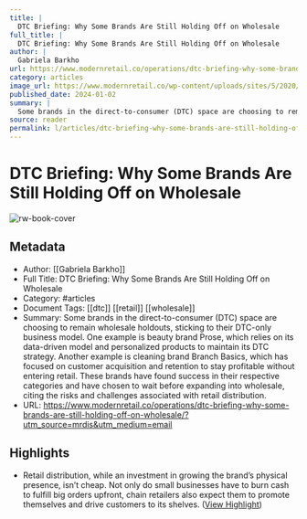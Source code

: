 ```yaml
---
title: |
  DTC Briefing: Why Some Brands Are Still Holding Off on Wholesale
full_title: |
  DTC Briefing: Why Some Brands Are Still Holding Off on Wholesale
author: |
  Gabriela Barkho
url: https://www.modernretail.co/operations/dtc-briefing-why-some-brands-are-still-holding-off-on-wholesale/?utm_source=mrdis&utm_medium=email
category: articles
image_url: https://www.modernretail.co/wp-content/uploads/sites/5/2020/04/Screenshot-2020-04-02-14.22.27-1-1.jpg
published_date: 2024-01-02
summary: |
  Some brands in the direct-to-consumer (DTC) space are choosing to remain wholesale holdouts, sticking to their DTC-only business model. One example is beauty brand Prose, which relies on its data-driven model and personalized products to maintain its DTC strategy. Another example is cleaning brand Branch Basics, which has focused on customer acquisition and retention to stay profitable without entering retail. These brands have found success in their respective categories and have chosen to wait before expanding into wholesale, citing the risks and challenges associated with retail distribution.
source: reader
permalink: l/articles/dtc-briefing-why-some-brands-are-still-holding-off-on-wholesale
---
```

# DTC Briefing: Why Some Brands Are Still Holding Off on Wholesale

![rw-book-cover](https://www.modernretail.co/wp-content/uploads/sites/5/2020/04/Screenshot-2020-04-02-14.22.27-1-1.jpg)

## Metadata
- Author: [[Gabriela Barkho]]
- Full Title: DTC Briefing: Why Some Brands Are Still Holding Off on Wholesale
- Category: #articles
- Document Tags: [[dtc]] [[retail]] [[wholesale]] 
- Summary: Some brands in the direct-to-consumer (DTC) space are choosing to remain wholesale holdouts, sticking to their DTC-only business model. One example is beauty brand Prose, which relies on its data-driven model and personalized products to maintain its DTC strategy. Another example is cleaning brand Branch Basics, which has focused on customer acquisition and retention to stay profitable without entering retail. These brands have found success in their respective categories and have chosen to wait before expanding into wholesale, citing the risks and challenges associated with retail distribution.
- URL: https://www.modernretail.co/operations/dtc-briefing-why-some-brands-are-still-holding-off-on-wholesale/?utm_source=mrdis&utm_medium=email

## Highlights
- Retail distribution, while an investment in growing the brand’s physical presence, isn’t cheap. Not only do small businesses have to burn cash to fulfill big orders upfront, chain retailers also expect them to promote themselves and drive customers to its shelves. ([View Highlight](https://read.readwise.io/read/01hkwhpsfnpv5tq6za1a1khsed))


